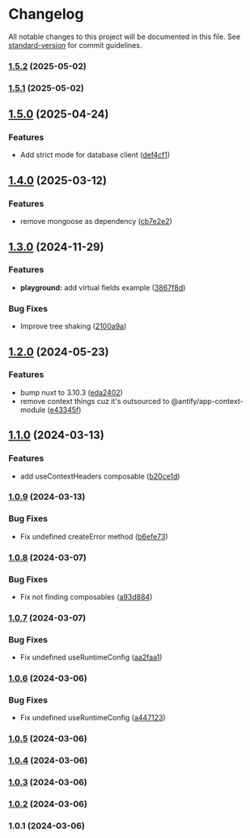 # Changelog

All notable changes to this project will be documented in this file. See [standard-version](https://github.com/conventional-changelog/standard-version) for commit guidelines.

### [1.5.2](https://github.com/antify/database-module/compare/v1.5.1...v1.5.2) (2025-05-02)

### [1.5.1](https://github.com/antify/database-module/compare/v1.5.0...v1.5.1) (2025-05-02)

## [1.5.0](https://github.com/antify/database-module/compare/v1.4.0...v1.5.0) (2025-04-24)


### Features

* Add strict mode for database client ([def4cf1](https://github.com/antify/database-module/commit/def4cf1dd1107a7c05bedacc4f6e4127cedfb79c))

## [1.4.0](https://github.com/antify/database-module/compare/v1.3.0...v1.4.0) (2025-03-12)


### Features

* remove mongoose as dependency ([cb7e2e2](https://github.com/antify/database-module/commit/cb7e2e2ebb6418b7bf4ecf39da5a263ae0a0fd5f))

## [1.3.0](https://github.com/antify/database-module/compare/v1.2.0...v1.3.0) (2024-11-29)


### Features

* **playground:** add virtual fields example ([3867f8d](https://github.com/antify/database-module/commit/3867f8dc7b33e67ed8717bb187d3c858fd1a80ec))


### Bug Fixes

* Improve tree shaking ([2100a9a](https://github.com/antify/database-module/commit/2100a9a0f556514f63f6e7ed0d8c80f5548aaab3))

## [1.2.0](https://github.com/antify/database-module/compare/v1.1.0...v1.2.0) (2024-05-23)


### Features

* bump nuxt to 3.10.3 ([eda2402](https://github.com/antify/database-module/commit/eda240273c3ac6f7d5c877515c36fec8cc307734))
* remove context things cuz it's outsourced to @antify/app-context-module ([e43345f](https://github.com/antify/database-module/commit/e43345f408979a3a5847a0acc7662575a48c5e90))

## [1.1.0](https://github.com/antify/database-module/compare/v1.0.9...v1.1.0) (2024-03-13)


### Features

* add useContextHeaders composable ([b20ce1d](https://github.com/antify/database-module/commit/b20ce1d2705b47d0be910ff3a28ae1f117cd759d))

### [1.0.9](https://github.com/antify/database-module/compare/v1.0.8...v1.0.9) (2024-03-13)


### Bug Fixes

* Fix undefined createError method ([b6efe73](https://github.com/antify/database-module/commit/b6efe73055e663d3ddd907e8b3d2c8b0f263f6fd))

### [1.0.8](https://github.com/antify/database-module/compare/v1.0.7...v1.0.8) (2024-03-07)


### Bug Fixes

* Fix not finding composables ([a93d884](https://github.com/antify/database-module/commit/a93d88455092784fb1750db732d946a05f6cf424))

### [1.0.7](https://github.com/antify/database-module/compare/v1.0.6...v1.0.7) (2024-03-07)


### Bug Fixes

* Fix undefined useRuntimeConfig ([aa2faa1](https://github.com/antify/database-module/commit/aa2faa1cb204a401bbe605f9e95a916b40db604b))

### [1.0.6](https://github.com/antify/database-module/compare/v1.0.5...v1.0.6) (2024-03-06)


### Bug Fixes

* Fix undefined useRuntimeConfig ([a447123](https://github.com/antify/database-module/commit/a4471233ad81ece3d3417067c2bdd1cd005ea98c))

### [1.0.5](https://github.com/antify/database-module/compare/v1.0.4...v1.0.5) (2024-03-06)

### [1.0.4](https://github.com/antify/database-module/compare/v1.0.3...v1.0.4) (2024-03-06)

### [1.0.3](https://github.com/antify/database-module/compare/v1.0.2...v1.0.3) (2024-03-06)

### [1.0.2](https://github.com/antify/database-module/compare/v1.0.1...v1.0.2) (2024-03-06)

### 1.0.1 (2024-03-06)
